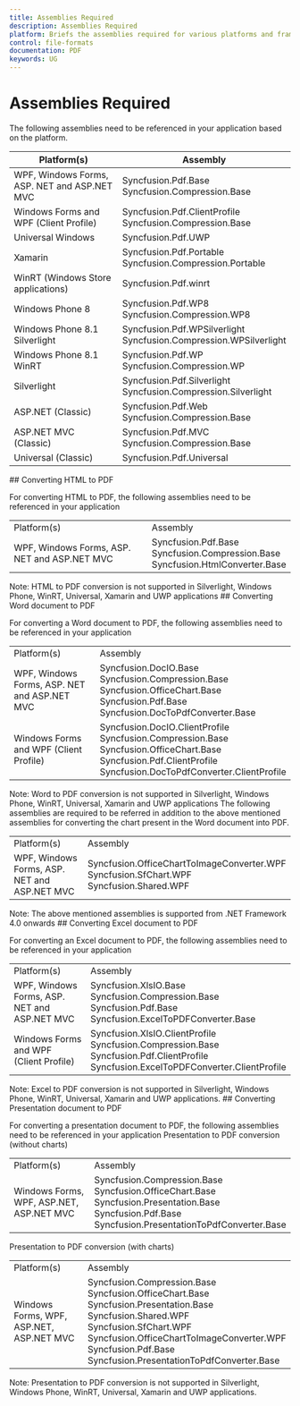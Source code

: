 ```yaml
---
title: Assemblies Required
description: Assemblies Required
platform: Briefs the assemblies required for various platforms and frameworks.
control: file-formats
documentation: PDF
keywords: UG
---
```

# Assemblies Required

The following assemblies need to be referenced in your application based on the platform.
<table>
<tr>
<thead>
<th>
Platform(s)</th>
<th>
Assembly
</th>
</thead>
</tr>
<tr>
<td>
WPF, Windows Forms, ASP. NET and ASP.NET MVC<br/></td><td>
Syncfusion.Pdf.Base<br/>Syncfusion.Compression.Base<br/></td></tr>
<tr>
<td>
Windows Forms and WPF (Client Profile)<br/></td><td>
Syncfusion.Pdf.ClientProfile<br/>Syncfusion.Compression.Base<br/></td></tr>
<tr>
<td>
Universal Windows<br/></td><td>
Syncfusion.Pdf.UWP<br/></td></tr>
<tr>
<td>
Xamarin<br/></td><td>
Syncfusion.Pdf.Portable<br/>Syncfusion.Compression.Portable<br/></td></tr>
<tr>
<td>
WinRT (Windows Store applications)<br/></td><td>
Syncfusion.Pdf.winrt<br/></td></tr>
<tr>
<td>
Windows Phone 8<br/></td><td>
Syncfusion.Pdf.WP8<br/>Syncfusion.Compression.WP8<br/></td></tr>
<tr>
<td>
Windows Phone 8.1 Silverlight<br/></td><td>
Syncfusion.Pdf.WPSilverlight<br/>Syncfusion.Compression.WPSilverlight<br/></td></tr>
<tr>
<td>
Windows Phone 8.1 WinRT<br/></td><td>
Syncfusion.Pdf.WP<br/>Syncfusion.Compression.WP<br/></td></tr>
<tr>
<td>
Silverlight<br/></td><td>
Syncfusion.Pdf.Silverlight<br/>Syncfusion.Compression.Silverlight<br/></td></tr>
<tr>
<td>
ASP.NET (Classic)<br/></td><td>
Syncfusion.Pdf.Web<br/>Syncfusion.Compression.Base<br/></td></tr>
<tr>
<td>
ASP.NET MVC (Classic)<br/></td><td>
Syncfusion.Pdf.MVC<br/>Syncfusion.Compression.Base<br/></td></tr>
<tr>
<td>
Universal (Classic)<br/></td><td>
Syncfusion.Pdf.Universal<br/></td></tr>
</table>
## Converting HTML to PDF

For converting HTML to PDF, the following assemblies need to be referenced in your application
<table>
<tr>
<td>
Platform(s)<br/></td><td>
Assembly<br/></td></tr>
<tr>
<td>
WPF, Windows Forms, ASP. NET and ASP.NET MVC<br/></td><td>
Syncfusion.Pdf.Base<br/>Syncfusion.Compression.Base<br/>Syncfusion.HtmlConverter.Base<br/></td></tr>
</table>
Note: HTML to PDF conversion is not supported in Silverlight, Windows Phone, WinRT, Universal, Xamarin and UWP applications
## Converting Word document to PDF

For converting a Word document to PDF, the following assemblies need to be referenced in your application
<table>
<tr>
<td>
Platform(s)<br/></td><td>
Assembly<br/></td></tr>
<tr>
<td>
WPF, Windows Forms, ASP. NET and ASP.NET MVC<br/></td><td>
Syncfusion.DocIO.Base<br/>Syncfusion.Compression.Base<br/>Syncfusion.OfficeChart.Base<br/>Syncfusion.Pdf.Base<br/>Syncfusion.DocToPdfConverter.Base<br/></td></tr>
<tr>
<td>
Windows Forms and WPF (Client Profile)<br/></td><td>
Syncfusion.DocIO.ClientProfile<br/>Syncfusion.Compression.Base<br/>Syncfusion.OfficeChart.Base<br/>Syncfusion.Pdf.ClientProfile<br/>Syncfusion.DocToPdfConverter.ClientProfile<br/></td></tr>
</table>
Note: Word to PDF conversion is not supported in Silverlight, Windows Phone, WinRT, Universal, Xamarin and UWP applications
The following assemblies are required to be referred in addition to the above mentioned assemblies for converting the chart present in the Word document into PDF.
<table>
<tr>
<td>
Platform(s)<br/></td><td>
Assembly<br/></td></tr>
<tr>
<td>
WPF, Windows Forms, ASP. NET and ASP.NET MVC<br/></td><td>
Syncfusion.OfficeChartToImageConverter.WPF<br/>Syncfusion.SfChart.WPF<br/>Syncfusion.Shared.WPF<br/></td></tr>
</table>
Note: The above mentioned assemblies is supported from .NET Framework 4.0 onwards
## Converting Excel document to PDF

For converting an Excel document to PDF, the following assemblies need to be referenced in your application
<table>
<tr>
<td>
Platform(s)<br/></td><td>
Assembly<br/></td></tr>
<tr>
<td>
WPF, Windows Forms, ASP. NET and ASP.NET MVC<br/></td><td>
Syncfusion.XlsIO.Base<br/>Syncfusion.Compression.Base<br/>Syncfusion.Pdf.Base<br/>Syncfusion.ExcelToPDFConverter.Base<br/></td></tr>
<tr>
<td>
Windows Forms and WPF (Client Profile)<br/></td><td>
Syncfusion.XlsIO.ClientProfile<br/>Syncfusion.Compression.Base<br/>Syncfusion.Pdf.ClientProfile<br/>Syncfusion.ExcelToPDFConverter.ClientProfile<br/></td></tr>
</table>
Note: Excel to PDF conversion is not supported in Silverlight, Windows Phone, WinRT, Universal, Xamarin and UWP applications.
## Converting Presentation document to PDF

For converting a presentation document to PDF, the following assemblies need to be referenced in your application
Presentation to PDF conversion (without charts)
<table>
<tr>
<td>
Platform(s)<br/></td><td>
Assembly<br/></td></tr>
<tr>
<td>
Windows Forms, WPF, ASP.NET, ASP.NET MVC<br/></td><td>Syncfusion.Compression.Base <br/>Syncfusion.OfficeChart.Base<br/>Syncfusion.Presentation.Base<br/>Syncfusion.Pdf.Base<br/>Syncfusion.PresentationToPdfConverter.Base<br/></td></tr>
</table>
Presentation to PDF conversion (with charts)
<table>
<tr>
<td>
Platform(s)<br/></td><td>
Assembly<br/></td></tr>
<tr>
<td>
Windows Forms, WPF, ASP.NET, ASP.NET MVC<br/></td><td>Syncfusion.Compression.Base<br/>Syncfusion.OfficeChart.Base<br/>Syncfusion.Presentation.Base<br/>Syncfusion.Shared.WPF<br/>Syncfusion.SfChart.WPF<br/>Syncfusion.OfficeChartToImageConverter.WPF<br/>Syncfusion.Pdf.Base<br/>Syncfusion.PresentationToPdfConverter.Base<br/></td></tr>
</table>
Note: Presentation to PDF conversion is not supported in Silverlight, Windows Phone, WinRT, Universal, Xamarin and UWP applications.
